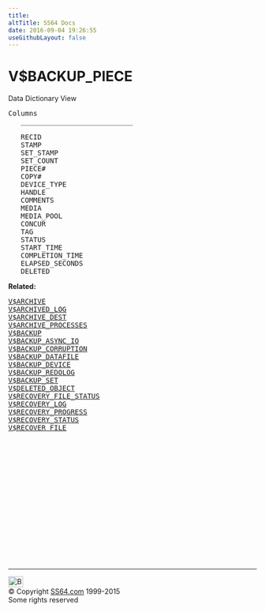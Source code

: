 ```yaml
---
title:
altTitle: SS64 Docs
date: 2016-09-04 19:26:55
useGithubLayout: false
---
```

<!-- #BeginLibraryItem "/Library/head_orav.lbi" --><!-- #EndLibraryItem --><h1>V$BACKUP_PIECE </h1>  
 <p> Data Dictionary View </p> 
 
<pre>Columns
   ___________________________
 
   RECID
   STAMP
   SET_STAMP
   SET_COUNT
   PIECE#
   COPY#
   DEVICE_TYPE
   HANDLE
   COMMENTS
   MEDIA
   MEDIA_POOL
   CONCUR
   TAG
   STATUS
   START_TIME
   COMPLETION_TIME
   ELAPSED_SECONDS
   DELETED</pre>
<p><b>Related:</b></p><pre><a href="V$ARCHIVE.html">V$ARCHIVE</a> 
<a href="V$ARCHIVED_LOG.html">V$ARCHIVED_LOG</a> 
<a href="V$ARCHIVE_DEST.html">V$ARCHIVE_DEST</a> 
<a href="V$ARCHIVE_PROCESSES.html">V$ARCHIVE_PROCESSES</a> 
<a href="V$BACKUP.html">V$BACKUP</a> 
<a href="V$BACKUP_ASYNC_IO.html">V$BACKUP_ASYNC_IO</a> 
<a href="V$BACKUP_CORRUPTION.html">V$BACKUP_CORRUPTION</a> 
<a href="V$BACKUP_DATAFILE.html">V$BACKUP_DATAFILE</a> 
<a href="V$BACKUP_DEVICE.html">V$BACKUP_DEVICE</a> 
<a href="V$BACKUP_REDOLOG.html">V$BACKUP_REDOLOG</a> 
<a href="V$BACKUP_SET.html">V$BACKUP_SET</a> 
<a href="V$DELETED_OBJECT.html">V$DELETED_OBJECT</a> 
<a href="V$RECOVERY_FILE_STATUS.html">V$RECOVERY_FILE_STATUS</a> 
<a href="V$RECOVERY_LOG.html">V$RECOVERY_LOG</a> 
<a href="V$RECOVERY_PROGRESS.html">V$RECOVERY_PROGRESS</a> 
<a href="V$RECOVERY_STATUS.html">V$RECOVERY_STATUS</a> 
<a href="V$RECOVER_FILE.html">V$RECOVER_FILE</a></pre><!-- #BeginLibraryItem "/Library/foot_orad.lbi" --><p>
<!-- oracle-footer -->
<ins class="adsbygoogle" style="display:inline-block;width:300px;height:250px" data-ad-client="ca-pub-6140977852749469" data-ad-slot="4275490898"></ins>
<script>
(adsbygoogle = window.adsbygoogle || []).push({});
</script></p>
<hr>
<div id="bl" class="footer"><a href="V$BACKUP_PIECE.html#"><img src="../images/top.png" width="30" height="22" alt="Back to the Top"></a></div>
<div id="br" class="footer, tagline">© Copyright <a href="../index.html">SS64.com</a> 1999-2015<br>
Some rights reserved</div>
<!-- #EndLibraryItem -->

